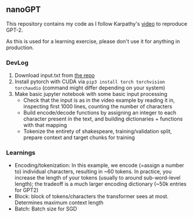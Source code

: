 ## nanoGPT

This repository contains my code as I follow Karpathy's [video](https://www.youtube.com/watch?v=kCc8FmEb1nY) to reproduce GPT-2.

As this is used for a learning exercise, please don't use it for anything in production.

### DevLog

1. Download input.txt from [the repo](https://github.com/karpathy/ng-video-lecture)
2. Install pytorch with CUDA via `pip3 install torch torchvision torchaudio` (command might differ depending on your system)
3. Make basic jupyter notebook with some basic input processing
    - Check that the input is as in the video example by reading it in, inspecting first 1000 lines, counting the number of characters
    - Build encode/decode functions by assigning an integer to each character present in the text, and building dictionaries + functions with that mapping
    - Tokenize the entirety of shakespeare, training/validation split, prepare context and target chunks for training




### Learnings

- Encoding/tokenization: In this example, we encode (=assign a number to) individual characters, resulting in ~60 tokens. In practice, you increase the length of your tokens (usually to around sub-word-level length); the tradeoff is a much larger encoding dictionary (~50k entries for GPT2)
- Block: block of tokens/characters the transformer sees at most. Determines maximum context length
- Batch: Batch size for SGD